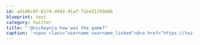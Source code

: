 ```yaml
---
id: ad1d0c9f-8174-4993-91a7-72ed31250dd6
blueprint: text
category: twitter
title: "'@nickwynja how was the game?"
caption: '<span class="username username_linked">@<a href="https://twitter.com/nickwynja" title="Nick Wynja">nickwynja</a></span> how was the game?'
---
```

